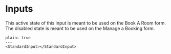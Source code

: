 # Inputs

This active state of this input is meant to be used on the Book A Room form.  
The disabled state is meant to be used on the Manage a Booking form. 

```react 
plain: true
---
<StandardInput></StandardInput>
```

